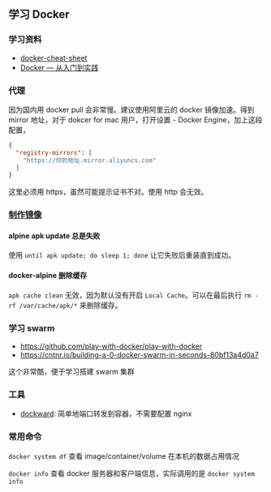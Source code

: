 ## 学习 Docker

### 学习资料

- [docker-cheat-sheet](https://github.com/wsargent/docker-cheat-sheet)
- [Docker — 从入门到实践](https://github.com/yeasy/docker_practice)

### 代理

因为国内用 docker pull 会非常慢。建议使用阿里云的 docker 镜像加速。得到 mirror 地址，对于 dokcer for mac 用户，打开设置 - Docker Engine，加上这段配置，

```json
{
  "registry-mirrors": [
    "https://你的地址.mirror.aliyuncs.com"
  ]
}
```

这里必须用 https，虽然可能提示证书不对。使用 http 会无效。


### [制作镜像](./dockerfile.md)

#### alpine apk update 总是失败

使用 `until apk update; do sleep 1; done` 让它失败后重装直到成功。

#### docker-alpine 删除缓存

`apk cache clean` 无效，因为默认没有开启 `Local Cache`。可以在最后执行 `rm -rf /var/cache/apk/*` 来删除缓存。

### 学习 swarm

- https://github.com/play-with-docker/play-with-docker
- https://cntnr.io/building-a-0-docker-swarm-in-seconds-80bf13a4d0a7

这个非常酷，便于学习搭建 swarm 集群

### 工具

- [dockward](https://github.com/abiosoft/dockward): 简单地端口转发到容器，不需要配置 nginx

### 常用命令

`docker system df` 查看 image/container/volume 在本机的数据占用情况

`docker info` 查看 docker 服务器和客户端信息，实际调用的是 `docker system info`
